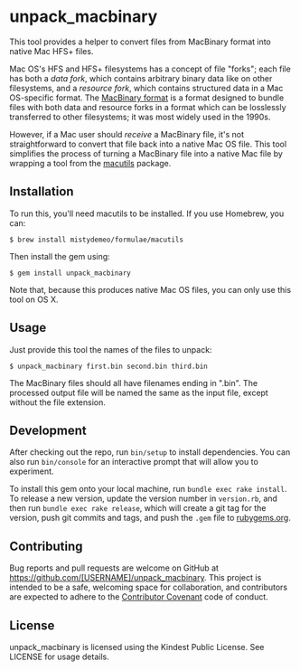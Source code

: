 # unpack_macbinary

This tool provides a helper to convert files from MacBinary format into native Mac HFS+ files.

Mac OS's HFS and HFS+ filesystems has a concept of file "forks"; each file has both a *data fork*, which contains arbitrary binary data like on other filesystems, and a *resource fork*, which contains structured data in a Mac OS-specific format.
The [MacBinary format](https://en.wikipedia.org/wiki/MacBinary) is a format designed to bundle files with both data and resource forks in a format which can be losslessly transferred to other filesystems; it was most widely used in the 1990s.

However, if a Mac user should *receive* a MacBinary file, it's not straightforward to convert that file back into a native Mac OS file.
This tool simplifies the process of turning a MacBinary file into a native Mac file by wrapping a tool from the [macutils](http://ibiblio.org/pub/linux/utils/compress/macutils.tar.gz) package.

## Installation

To run this, you'll need macutils to be installed.
If you use Homebrew, you can:

    $ brew install mistydemeo/formulae/macutils

Then install the gem using:

    $ gem install unpack_macbinary

Note that, because this produces native Mac OS files, you can only use this tool on OS X.

## Usage

Just provide this tool the names of the files to unpack:

    $ unpack_macbinary first.bin second.bin third.bin

The MacBinary files should all have filenames ending in ".bin".
The processed output file will be named the same as the input file, except without the file extension.

## Development

After checking out the repo, run `bin/setup` to install dependencies. You can also run `bin/console` for an interactive prompt that will allow you to experiment.

To install this gem onto your local machine, run `bundle exec rake install`. To release a new version, update the version number in `version.rb`, and then run `bundle exec rake release`, which will create a git tag for the version, push git commits and tags, and push the `.gem` file to [rubygems.org](https://rubygems.org).

## Contributing

Bug reports and pull requests are welcome on GitHub at https://github.com/[USERNAME]/unpack_macbinary. This project is intended to be a safe, welcoming space for collaboration, and contributors are expected to adhere to the [Contributor Covenant](http://contributor-covenant.org) code of conduct.

## License

unpack_macbinary is licensed using the Kindest Public License.
See LICENSE for usage details.
